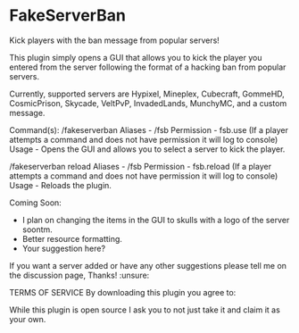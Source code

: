 # FakeServerBan
Kick players with the ban message from popular servers!

This plugin simply opens a GUI that allows you to kick the player you entered from the server following the format of a hacking ban from popular servers.

Currently, supported servers are Hypixel, Mineplex, Cubecraft, GommeHD,
CosmicPrison, Skycade, VeltPvP, InvadedLands, MunchyMC, and a custom message.

Command(s):
/fakeserverban <player>
Aliases - /fsb
Permission - fsb.use (If a player attempts a command and does not have permission it will log to console)
Usage - Opens the GUI and allows you to select a server to kick the player.

/fakeserverban reload
Aliases - /fsb
Permission - fsb.reload (If a player attempts a command and does not have permission it will log to console)
Usage - Reloads the plugin.

Coming Soon:

- I plan on changing the items in the GUI to skulls with a logo of the server soontm.
- Better resource formatting.
- Your suggestion here?



If you want a server added or have any other suggestions please tell me on the discussion page, Thanks! :unsure:


TERMS OF SERVICE
By downloading this plugin you agree to:

While this plugin is open source I ask you to not just take it and claim it as your own.
